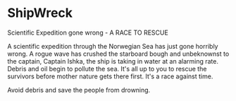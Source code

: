 # ShipWreck

Scientific Expedition gone wrong - A RACE TO RESCUE 


A scientific expedition through the Norwegian Sea has just gone horribly wrong. A rogue wave has crushed the starboard bough and unbeknownst to the captain, Captain Ishka, the ship is taking in water at an alarming rate. Debris and oil begin to pollute the sea. It's all up to you to rescue the survivors before mother nature gets there first. It's a race against time.

Avoid debris and save the people from drowning. 
